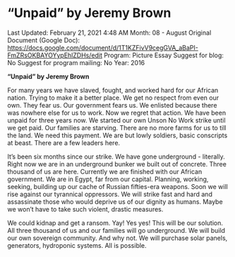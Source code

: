 # “Unpaid” by Jeremy Brown

Last Updated: February 21, 2021 4:48 AM
Month: 08 - August
Original Document (Google Doc): https://docs.google.com/document/d/1T1KZFivV9cegGVA_aBaPI-FmZRsOKBAYOYypEhlZDHs/edit
Program: Picture Essay
Suggest for blog: No
Suggest for program mailing: No
Year: 2016

**“Unpaid” by Jeremy Brown**

For many years we have slaved, fought, and worked hard for our African nation. Trying to make it a better place. We get no respect from even our own. They fear us. Our government fears us. We enlisted because there was nowhere else for us to work. Now we regret that action. We have been unpaid for three years now. We started our own Unson No Work strike until we get paid. Our families are starving. There are no more farms for us to till the land. We need this payment. We are but lowly soldiers, basic conscripts at beast. There are a few leaders here.

It’s been six months since our strike. We have gone underground - literally. Right now we are in an underground bunker we built out of concrete. Three thousand of us are here. Currently we are finished with our African government. We are in Egypt, far from our capital. Planning, working, seeking, building up our cache of Russian fifties-era weapons. Soon we will rise against our tyrannical oppressors. We will strike fast and hard and assassinate those who would deprive us of our dignity as humans. Maybe we won’t have to take such violent, drastic measures.

We could kidnap and get a ransom. Yay! Yes yes! This will be our solution. All three thousand of us and our families will go underground. We will build our own sovereign community. And why not. We will purchase solar panels, generators, hydroponic systems. All is possible.
